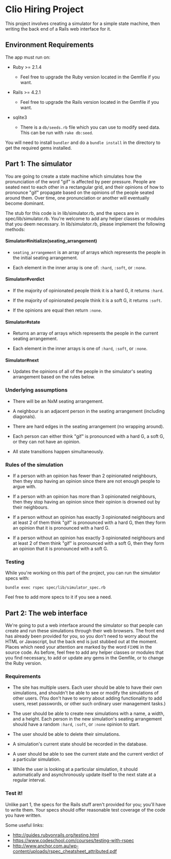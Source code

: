 # Clio Hiring Project

This project involves creating a simulator for a simple state machine, then
writing the back end of a Rails web interface for it.

## Environment Requirements

The app must run on:

* Ruby >= 2.1.4
  * Feel free to upgrade the Ruby version located in the Gemfile if you want.

* Rails >= 4.2.1
  * Feel free to upgrade the Rails version located in the Gemfile if you want.

* sqlite3
  * There is a `db/seeds.rb` file which you can use to modify seed data. This
    can be run with `rake db:seed`.

You will need to install `bundler` and do a `bundle install` in the
directory to get the required gems installed.

## Part 1: The simulator

You are going to create a state machine which simulates how the
pronunciation of the word "gif" is affected by peer pressure. People are
seated next to each other in a rectangular grid, and their opinions of how
to pronounce "gif" propagate based on the opinions of the people seated
around them. Over time, one pronunciation or another will eventually become
dominant.

The stub for this code is in lib/simulator.rb, and the specs are in
spec/lib/simulator.rb. You're welcome to add any helper classes or modules
that you deem necessary. In lib/simulator.rb, please implement the
following methods:

#### Simulator#initialize(seating_arrangement)

* `seating_arrangement` is an array of arrays which represents the people
  in the initial seating arrangement.

* Each element in the inner array is one of: `:hard`, `:soft`, or `:none`.

#### Simulator#verdict

* If the majority of opinionated people think it is a hard G, it returns `:hard`.

* If the majority of opinionated people think it is a soft G, it returns `:soft`.

* If the opinions are equal then return `:none`.

#### Simulator#state

* Returns an array of arrays which represents the people in the current
  seating arrangement.

* Each element in the inner arrays is one of `:hard`, `:soft`, or `:none`.

#### Simulator#next

* Updates the opinions of all of the people in the simulator's seating
  arrangement based on the rules below.

### Underlying assumptions

* There will be an NxM seating arrangement.

* A neighbour is an adjacent person in the seating arrangement (including diagonals).

* There are hard edges in the seating arrangement (no wrapping around).

* Each person can either think "gif" is pronounced with a hard G, a soft G,
  or they can not have an opinion.

* All state transitions happen simultaneously.

### Rules of the simulation

* If a person with an opinion has fewer than 2 opinionated neighbours, then
  they stop having an opinion since there are not enough people to argue
  with.

* If a person with an opinion has more than 3 opinionated neighbours, then
  they stop having an opinion since their opinion is drowned out by their
  neighbours.

* If a person without an opinion has exactly 3 opinionated neighbours and
  at least 2 of them think "gif" is pronounced with a hard G, then they
  form an opinion that it is pronounced with a hard G.

* If a person without an opinion has exactly 3 opinionated neighbours and
  at least 2 of them think "gif" is pronounced with a soft G, then they
  form an opinion that it is pronounced with a soft G.

### Testing

While you're working on this part of the project, you can run the
simulator specs with:
```
bundle exec rspec spec/lib/simulator_spec.rb
```
Feel free to add more specs to it if you see a need.

## Part 2: The web interface

We're going to put a web interface around the simulator so that people can
create and run these simulations through their web browsers. The front end
has already been provided for you, so you don't need to worry about the
HTML or Javascript, but the back end is just stubbed out at the moment.
Places which need your attention are marked by the word `FIXME` in the
source code. As before, feel free to add any helper classes or modules that
you find necessary, to add or update any gems in the Gemfile, or to change
the Ruby version.

### Requirements

* The site has multiple users. Each user should be able to have their own
  simulations, and shouldn't be able to see or modify the simulations of
  other users. (You don't have to worry about adding functionality to add
  users, reset passwords, or other such ordinary user management tasks.)

* The user should be able to create new simulations with a name, a width,
  and a height. Each person in the new simulation's seating arrangement
  should have a random `:hard`, `:soft`, or `:none` opinion to start.

* The user should be able to delete their simulations.

* A simulation's current state should be recorded in the database.

* A user should be able to see the current state and the current verdict of
  a particular simulation.

* While the user is looking at a particular simulation, it should
  automatically and asynchronously update itself to the next state at a
  regular interval.

### Test it!

Unlike part 1, the specs for the Rails stuff aren't provided for you;
you'll have to write them. Your specs should offer reasonable test coverage
of the code you have written.

Some useful links:
* http://guides.rubyonrails.org/testing.html
* https://www.codeschool.com/courses/testing-with-rspec
* http://www.anchor.com.au/wp-content/uploads/rspec_cheatsheet_attributed.pdf
